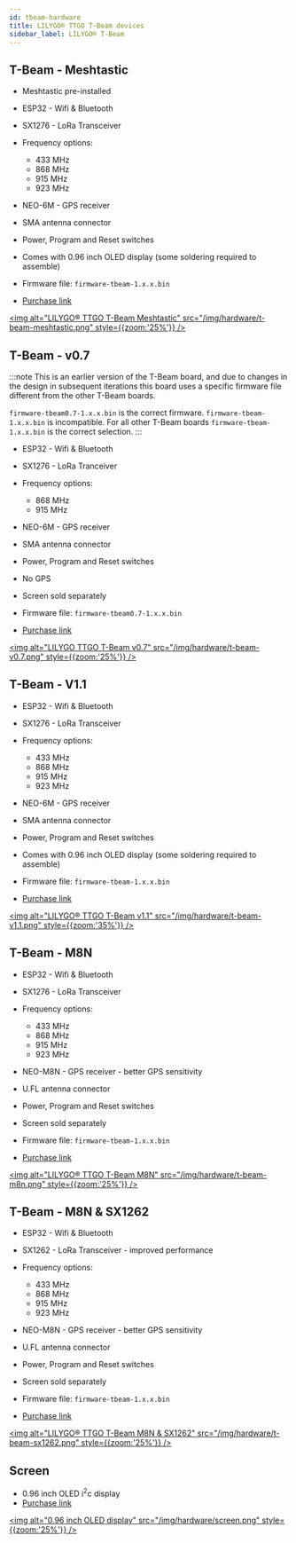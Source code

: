 ```yaml
---
id: tbeam-hardware
title: LILYGO® TTGO T-Beam devices
sidebar_label: LILYGO® T-Beam
---
```


## T-Beam - Meshtastic

* Meshtastic pre-installed
* ESP32 - Wifi & Bluetooth
* SX1276 - LoRa Transceiver
* Frequency options:
    * 433 MHz
    * 868 MHz
    * 915 MHz
    * 923 MHz
* NEO-6M - GPS receiver
* SMA antenna connector
* Power, Program and Reset switches
* Comes with 0.96 inch OLED display (some soldering required to assemble)


* Firmware file: `firmware-tbeam-1.x.x.bin`
* [Purchase link](https://www.aliexpress.com/item/4001178678568.html)

[<img alt="LILYGO® TTGO T-Beam Meshtastic" src="/img/hardware/t-beam-meshtastic.png" style={{zoom:'25%'}}  />](/img/hardware/t-beam-meshtastic.png)

## T-Beam - v0.7

:::note
This is an earlier version of the T-Beam board, and due to changes in the design in subsequent iterations this board uses a specific firmware file different from the other T-Beam boards.

`firmware-tbeam0.7-1.x.x.bin` is the correct firmware. `firmware-tbeam-1.x.x.bin` is incompatible. For all other T-Beam boards `firmware-tbeam-1.x.x.bin` is the correct selection.
:::

* ESP32 - Wifi & Bluetooth
* SX1276 - LoRa Tranceiver
* Frequency options:
    * 868 MHz
    * 915 MHz
* NEO-6M - GPS receiver
* SMA antenna connector
* Power, Program and Reset switches
* No GPS
* Screen sold separately


* Firmware file: `firmware-tbeam0.7-1.x.x.bin`
* [Purchase link](https://www.aliexpress.com/item/4000469332610.html)

[<img alt="LILYGO TTGO T-Beam v0.7" src="/img/hardware/t-beam-v0.7.png" style={{zoom:'25%'}}  />](/img/hardware/t-beam-v0.7.png)

## T-Beam - V1.1

* ESP32 - Wifi & Bluetooth
* SX1276 - LoRa Transceiver
* Frequency options:
    * 433 MHz
    * 868 MHz
    * 915 MHz
    * 923 MHz
* NEO-6M - GPS receiver
* SMA antenna connector
* Power, Program and Reset switches
* Comes with 0.96 inch OLED display (some soldering required to assemble)


* Firmware file: `firmware-tbeam-1.x.x.bin`
* [Purchase link](https://www.aliexpress.com/item/4001178678568.html)

[<img alt="LILYGO® TTGO T-Beam v1.1" src="/img/hardware/t-beam-v1.1.png" style={{zoom:'35%'}} />](/img/hardware/t-beam-v1.1.png)

## T-Beam - M8N

* ESP32 - Wifi & Bluetooth
* SX1276 - LoRa Transceiver
* Frequency options:
    * 433 MHz
    * 868 MHz
    * 915 MHz
    * 923 MHz
* NEO-M8N - GPS receiver - better GPS sensitivity
* U.FL antenna connector
* Power, Program and Reset switches
* Screen sold separately


* Firmware file: `firmware-tbeam-1.x.x.bin`
* [Purchase link](https://www.aliexpress.com/item/33047631119.html)

[<img alt="LILYGO® TTGO T-Beam M8N" src="/img/hardware/t-beam-m8n.png" style={{zoom:'25%'}} />](/img/hardware/t-beam-m8n.png)

## T-Beam - M8N & SX1262

* ESP32 - Wifi & Bluetooth
* SX1262 - LoRa Transceiver - improved performance
* Frequency options:
    * 433 MHz
    * 868 MHz
    * 915 MHz
    * 923 MHz
* NEO-M8N - GPS receiver - better GPS sensitivity
* U.FL antenna connector
* Power, Program and Reset switches
* Screen sold separately


* Firmware file: `firmware-tbeam-1.x.x.bin`
* [Purchase link](https://www.aliexpress.com/item/4001287221970.html)

[<img alt="LILYGO® TTGO T-Beam M8N & SX1262" src="/img/hardware/t-beam-sx1262.png" style={{zoom:'25%'}} />](/img/hardware/t-beam-sx1262.png)

## Screen

* 0.96 inch OLED i<sup>2</sup>c display
* [Purchase link](https://www.aliexpress.com/item/32922106384.html)

[<img alt="0.96 inch OLED display" src="/img/hardware/screen.png" style={{zoom:'25%'}} />](/img/hardware/screen.png)
